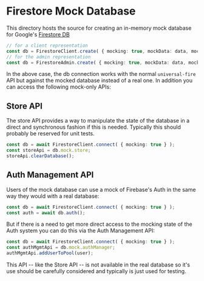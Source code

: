 # Firestore Mock Database

This directory hosts the source for creating an in-memory mock database for
Google's [Firestore DB](https://firebase.google.com/docs/firestore)

```typescript
// for a client representation
const db = FirestoreClient.create( { mocking: true, mockData: data, mockAuth: auth } )
// for the admin representation
const db = FirestoreAdmin.create( { mocking: true, mockData: data, mockAuth: auth } )
```

In the above case, the db connection works with the normal `universal-fire` API but against the mocked database instead of a real one. In addition you can access the following mock-only APIs:

## Store API

The store API provides a way to manipulate the state of the database in a direct and synchronous fashion if this is needed. Typically this should probably be reserved for unit tests.

```typescript
const db = await FirestoreClient.connect( { mocking: true } );
const storeApi = db.mock.store;
storeApi.clearDatabase();
```

## Auth Management API

Users of the mock database can use a mock of Firebase's Auth in the same way they would with a real database:

```typescript
const db = await FirestoreClient.connect( { mocking: true } );
const auth = await db.auth();
```

But if there is a need to get more direct access to the mocking state of the Auth system you can do this via the Auth Management API:

```typescript
const db = await FirestoreClient.connect( { mocking: true } );
const authMgmtApi = db.mock.authManager;
authMgmtApi.addUserToPool(user);
```

This API -- like the Store API -- is not available in the real database so it's use should be carefully considered and typically is just used for testing.